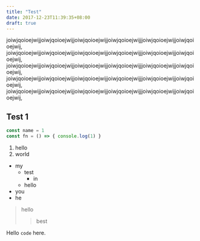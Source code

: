 ```yaml
---
title: "Test"
date: 2017-12-23T11:39:35+08:00
draft: true
---
```


joiwjqoioejwijjoiwjqoioejwijjoiwjqoioejwijjoiwjqoioejwijjjoiwjqoioejwijjoiwjqoioejwij,
joiwjqoioejwijjoiwjqoioejwijjoiwjqoioejwijjoiwjqoioejwijjjoiwjqoioejwijjoiwjqoioejwij,
joiwjqoioejwijjoiwjqoioejwijjoiwjqoioejwijjoiwjqoioejwijjjoiwjqoioejwijjoiwjqoioejwij,
joiwjqoioejwijjoiwjqoioejwijjoiwjqoioejwijjoiwjqoioejwijjjoiwjqoioejwijjoiwjqoioejwij,
joiwjqoioejwijjoiwjqoioejwijjoiwjqoioejwijjoiwjqoioejwijjjoiwjqoioejwijjoiwjqoioejwij,


## Test 1

```javascript
const name = 1
const fn = () => { console.log(1) }
```

1. hello
2. world

- my
  - test
    - in
  - hello
- you
- he

> hello
>> best

Hello `code` here.
